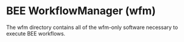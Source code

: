 # BEE WorkflowManager (wfm)
The wfm directory contains all of the wfm-only software necessary
to execute BEE workflows.
